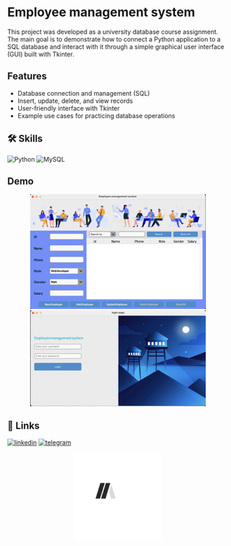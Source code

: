 
# Employee management system

This project was developed as a university database course assignment.
The main goal is to demonstrate how to connect a Python application to a SQL database and interact with it through a simple graphical user interface (GUI) built with Tkinter.



## Features

- Database connection and management (SQL)
- Insert, update, delete, and view records
- User-friendly interface with Tkinter
- Example use cases for practicing database operations


## 🛠 Skills
<p align="left">
  <img src="https://www.vectorlogo.zone/logos/python/python-icon.svg" alt="Python" width="60" height="60"/>
  <img src="https://www.vectorlogo.zone/logos/mysql/mysql-icon.svg" alt="MySQL" width="60" height="60"/>
</p>


## Demo

<p align="center">
  <img src="preview/ems-pre.png" alt="Demo 1" width="400"/>
  <img src="preview/login-page-pre.png" alt="Demo 2" width="400"/>
</p>


## 🔗 Links

[![linkedin](https://img.shields.io/badge/linkedin-0A66C2?style=for-the-badge&logo=linkedin&logoColor=white)](https://www.linkedin.com/in/ali-mosayebi-b951b9342/)
[![telegram](https://img.shields.io/badge/telegram-26A5E4?style=for-the-badge&logo=telegram&logoColor=white)](https://t.me/AMosayebi)



<p align="center">
  <img src="preview/logo-01.png" alt="My Logo" width="200"/>
</p>

